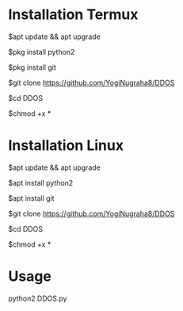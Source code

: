 # Installation Termux
$apt update && apt upgrade

$pkg install python2 

$pkg install git

$git clone https://github.com/YogiNugraha8/DDOS

$cd DDOS

$chmod +x *
# Installation Linux
$apt update && apt upgrade

$apt install python2

$apt install git

$git clone https://github.com/YogiNugraha8/DDOS

$cd DDOS

$chmod +x *
# Usage
python2 DDOS.py
